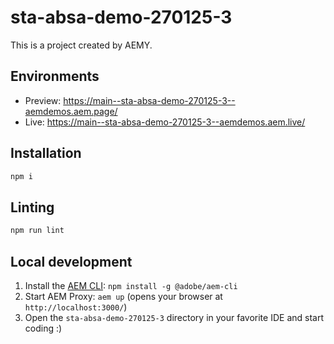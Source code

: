 # sta-absa-demo-270125-3

This is a project created by AEMY.

## Environments

- Preview: https://main--sta-absa-demo-270125-3--aemdemos.aem.page/
- Live: https://main--sta-absa-demo-270125-3--aemdemos.aem.live/

## Installation

```sh
npm i
```

## Linting

```sh
npm run lint
```

## Local development

1. Install the [AEM CLI](https://github.com/adobe/helix-cli): `npm install -g @adobe/aem-cli`
1. Start AEM Proxy: `aem up` (opens your browser at `http://localhost:3000/`)
1. Open the `sta-absa-demo-270125-3` directory in your favorite IDE and start coding :)